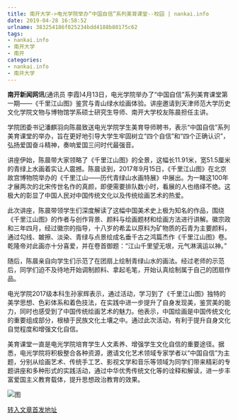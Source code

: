 ```yaml
---
title: 南开大学->电光学院举办“中国自信”系列美育课堂--校园 | nankai.info
date: 2019-04-28 16:58:52
urlname: 383254186f025234bdd4188b80175c62
tags: 
- nankai.info
- 南开大学
- 南开
categories:
- nankai.info
- 南开大学
---
```


**南开新闻网讯**(通讯员 李霞)4月13日，电光学院举办了“中国自信”系列美育课堂第一期——《千里江山图》鉴赏与青山绿水绘画体验。讲座邀请到天津师范大学历史文化学院文物与博物馆学系硕士研究生导师、南开大学校友陈晨担任主讲。

学院团委书记潘麒羽向陈晨致送电光学院学生美育导师聘书，表示“中国自信”系列美育课堂的举办，旨在更好地引导大学生牢固树立“四个自信”和“四个正确认识”，弘扬爱国奋斗精神，奏响爱国三问时代最强音。

讲座伊始，陈晨带大家领略了《千里江山图》的全景，这幅长11.91米，宽51.5厘米的青绿上水画着实让人震撼。陈晨谈到，2017年9月15日，《千里江山图》在北京故宫博物院举办的《千里江山——历代青绿山水画特展》中展出。为一睹这100年才展两次的北宋传世名作的真颜，即便需要排队数小时，看展的人也络绎不绝。这极大的彰显了中国人民对中国传统文化以及传统绘画艺术的热爱。

此次讲座，陈晨带领学生们深度解读了这幅中国美术史上极为知名的作品，围绕《千里江山图》的作者与创作背景、颜料与绘画题材和绘画方法进行讲解。徽宗政和三年四月，经过徽宗的指导，十八岁的希孟以原料为矿物质的石青为主要颜料，通过勾线、皴擦、淡染、青绿与点景绘成名垂千古之鸿篇杰作《千里江山图》卷。乾隆帝对此画亦十分喜爱，并在卷首御题：“江山千里望无垠，元气淋漓运以神。”

随后，陈晨亲自向学生们示范了在团扇上绘制青绿山水的画法。经过老师的示范后，同学们迫不及待地开始调制颜料、拿起毛笔，开始认真绘制属于自己的团扇作品。

电光学院2017级本科生孙家辉表示，通过活动，学习到了《千里江山图》独特的美学思想、色彩体系和着色技法，在实践中进一步提升了自身发现美，鉴赏美的能力，同时也感受到了中国传统绘画艺术的魅力。他表示，中国绘画是中国传统文化的重要组成部分，根植于民族文化土壤之中。通过此次活动，有利于提升自身文化自觉程度和增强文化自信。

美育课堂一直是电光学院培育学生人文素养、增强学生文化自信的重要途径。据悉，电光学院将积极整合各种资源，邀请文化艺术领域专家学者以“中国自信”为主题，分别从绘画艺术、传统手工艺、影视文学和音乐等领域为同学们带来精彩的专题讲座和多种形式的实践活动，通过中华优秀传统文化等的诠释和解读，进一步丰富爱国主义教育载体，提升思想政治教育的效果。

![图](http://news.nankai.edu.cn/pic/0/00/34/95/349584_990782.jpg)

[转入文章首发地址](http://news.nankai.edu.cn/qqxy/system/2019/04/17/000445494.shtml)